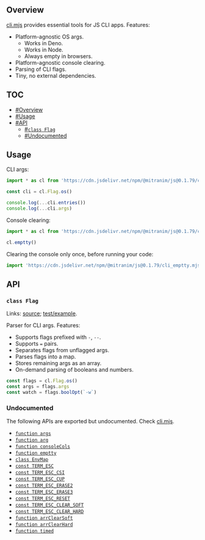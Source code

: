 ## Overview

[cli.mjs](../cli.mjs) provides essential tools for JS CLI apps. Features:

  * Platform-agnostic OS args.
    * Works in Deno.
    * Works in Node.
    * Always empty in browsers.
  * Platform-agnostic console clearing.
  * Parsing of CLI flags.
  * Tiny, no external dependencies.

## TOC

* [#Overview](#overview)
* [#Usage](#usage)
* [#API](#api)
  * [#`class Flag`](#class-flag)
  * [#Undocumented](#undocumented)

## Usage

CLI args:

```js
import * as cl from 'https://cdn.jsdelivr.net/npm/@mitranim/js@0.1.79/cli.mjs'

const cli = cl.Flag.os()

console.log(...cli.entries())
console.log(...cli.args)
```

Console clearing:

```js
import * as cl from 'https://cdn.jsdelivr.net/npm/@mitranim/js@0.1.79/cli.mjs'

cl.emptty()
```

Clearing the console only once, before running your code:

```js
import 'https://cdn.jsdelivr.net/npm/@mitranim/js@0.1.79/cli_emptty.mjs'
```

## API

### `class Flag`

Links: [source](../cli.mjs#L80); [test/example](../test/cli_test.mjs#L7).

Parser for CLI args. Features:

  * Supports flags prefixed with `-`, `--`.
  * Supports `=` pairs.
  * Separates flags from unflagged args.
  * Parses flags into a map.
  * Stores remaining args as an array.
  * On-demand parsing of booleans and numbers.

```js
const flags = cl.Flag.os()
const args = flags.args
const watch = flags.boolOpt(`-w`)
```

### Undocumented

The following APIs are exported but undocumented. Check [cli.mjs](../cli.mjs).

  * [`function args`](../cli.mjs#L6)
  * [`function arg`](../cli.mjs#L14)
  * [`function consoleCols`](../cli.mjs#L16)
  * [`function emptty`](../cli.mjs#L39)
  * [`class EnvMap`](../cli.mjs#L146)
  * [`const TERM_ESC`](../cli.mjs#L180)
  * [`const TERM_ESC_CSI`](../cli.mjs#L183)
  * [`const TERM_ESC_CUP`](../cli.mjs#L186)
  * [`const TERM_ESC_ERASE2`](../cli.mjs#L190)
  * [`const TERM_ESC_ERASE3`](../cli.mjs#L194)
  * [`const TERM_ESC_RESET`](../cli.mjs#L198)
  * [`const TERM_ESC_CLEAR_SOFT`](../cli.mjs#L202)
  * [`const TERM_ESC_CLEAR_HARD`](../cli.mjs#L205)
  * [`function arrClearSoft`](../cli.mjs#L210)
  * [`function arrClearHard`](../cli.mjs#L216)
  * [`function timed`](../cli.mjs#L221)
